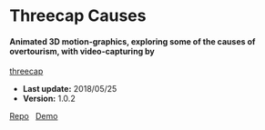 # Threecap Causes

#### Animated 3D motion-graphics, exploring some of the causes of overtourism, with video-capturing by
[threecap](https://github.com/jbaicoianu/threecap)

+ __Last update:__  2018/05/25
+ __Version:__      1.0.2

[Repo](https://github.com/richplastow/threecap-causes) &nbsp;
[Demo](http://richplastow.com/threecap-causes/)  
